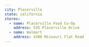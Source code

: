 ```yaml
---
city: Placerville
state: california
stores:
  - name: Placerville Food Co-Op
    address: 535 Placerville Drive
  - name: Walmart
    address: 4300 Missouri Flat Road
---
```

